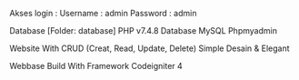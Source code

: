 Akses login :
Username : admin
Password : admin

Database [Folder: database]
PHP v7.4.8
Database MySQL Phpmyadmin

Website With CRUD (Creat, Read, Update, Delete) Simple Desain & Elegant

Webbase Build With Framework Codeigniter 4
